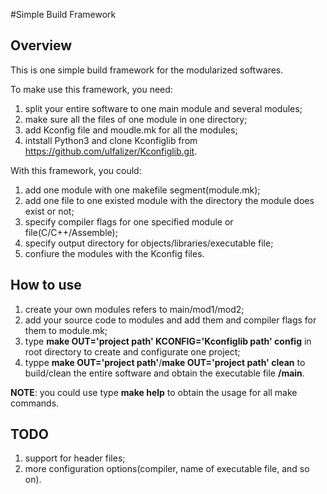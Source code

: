#Simple Build Framework

## Overview

This is one simple build framework for the modularized softwares.

To make use this framework, you need:

1. split your entire software to one main module and several modules;
2. make sure all the files of one module in one directory;
3. add Kconfig file and moudle.mk for all the modules;
4. intstall Python3 and clone Kconfiglib from https://github.com/ulfalizer/Kconfiglib.git.

With this framework, you could:

1. add one module with one makefile segment(module.mk);
2. add one file to one existed module with the directory the module does exist or not;
3. specify compiler flags for one specified module or file(C/C++/Assemble);
4. specify output directory for objects/libraries/executable file;
5. confiure the modules with the Kconfig files.

## How to use

1. create your own modules refers to main/mod1/mod2;
2. add your source code to modules and add them and compiler flags for them to module.mk;
3. type **make OUT='project path' KCONFIG='Kconfiglib path' config** in root directory to create and configurate one project;
4. typpe **make OUT='project path'**/**make OUT='project path' clean** to build/clean the entire software and obtain the executable file **<project path>/main**.

**NOTE**:
you could use type **make help** to obtain the usage for all make commands.

## TODO

1. support for header files;
2. more configuration options(compiler, name of executable file, and so on).
